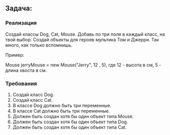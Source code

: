 ## Задача:

### Реализация
Создай классы Dog, Cat, Mouse.
Добавь по три поля в каждый класс, на твой выбор.
Создай объекты для героев мультика Том и Джерри.
Так много, как только вспомнишь.

Пример:

Mouse jerryMouse = new Mouse("Jerry", 12 , 5),
где 12 - высота в см,
5 - длина хвоста в см.

### Требования
1.	Создай класс Dog.
2.	Создай класс Cat.
3.	В классе Dog должно быть три переменные.
4.	В классе Cat должно быть три переменные.
5.	Должен быть создан хотя бы один объект типа Mouse.
6.	Должен быть создан хотя бы один объект типа Dog.
7.	Должен быть создан хотя бы один объект типа Cat.
